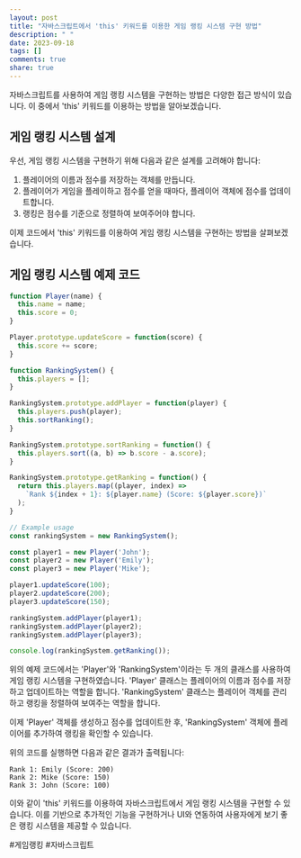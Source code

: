 ```yaml
---
layout: post
title: "자바스크립트에서 'this' 키워드를 이용한 게임 랭킹 시스템 구현 방법"
description: " "
date: 2023-09-18
tags: []
comments: true
share: true
---
```


자바스크립트를 사용하여 게임 랭킹 시스템을 구현하는 방법은 다양한 접근 방식이 있습니다. 이 중에서 'this' 키워드를 이용하는 방법을 알아보겠습니다.

## 게임 랭킹 시스템 설계

우선, 게임 랭킹 시스템을 구현하기 위해 다음과 같은 설계를 고려해야 합니다:

1. 플레이어의 이름과 점수를 저장하는 객체를 만듭니다.
2. 플레이어가 게임을 플레이하고 점수를 얻을 때마다, 플레이어 객체에 점수를 업데이트합니다.
3. 랭킹은 점수를 기준으로 정렬하여 보여주어야 합니다.

이제 코드에서 'this' 키워드를 이용하여 게임 랭킹 시스템을 구현하는 방법을 살펴보겠습니다.

## 게임 랭킹 시스템 예제 코드
```javascript
function Player(name) {
  this.name = name;
  this.score = 0;
}

Player.prototype.updateScore = function(score) {
  this.score += score;
}

function RankingSystem() {
  this.players = [];
}

RankingSystem.prototype.addPlayer = function(player) {
  this.players.push(player);
  this.sortRanking();
}

RankingSystem.prototype.sortRanking = function() {
  this.players.sort((a, b) => b.score - a.score);
}

RankingSystem.prototype.getRanking = function() {
  return this.players.map((player, index) =>
    `Rank ${index + 1}: ${player.name} (Score: ${player.score})`
  );
}

// Example usage
const rankingSystem = new RankingSystem();

const player1 = new Player('John');
const player2 = new Player('Emily');
const player3 = new Player('Mike');

player1.updateScore(100);
player2.updateScore(200);
player3.updateScore(150);

rankingSystem.addPlayer(player1);
rankingSystem.addPlayer(player2);
rankingSystem.addPlayer(player3);

console.log(rankingSystem.getRanking());
```

위의 예제 코드에서는 'Player'와 'RankingSystem'이라는 두 개의 클래스를 사용하여 게임 랭킹 시스템을 구현하였습니다. 'Player' 클래스는 플레이어의 이름과 점수를 저장하고 업데이트하는 역할을 합니다. 'RankingSystem' 클래스는 플레이어 객체를 관리하고 랭킹을 정렬하여 보여주는 역할을 합니다.

이제 'Player' 객체를 생성하고 점수를 업데이트한 후, 'RankingSystem' 객체에 플레이어를 추가하여 랭킹을 확인할 수 있습니다.

위의 코드를 실행하면 다음과 같은 결과가 출력됩니다:
```
Rank 1: Emily (Score: 200)
Rank 2: Mike (Score: 150)
Rank 3: John (Score: 100)
```

이와 같이 'this' 키워드를 이용하여 자바스크립트에서 게임 랭킹 시스템을 구현할 수 있습니다. 이를 기반으로 추가적인 기능을 구현하거나 UI와 연동하여 사용자에게 보기 좋은 랭킹 시스템을 제공할 수 있습니다.

#게임랭킹 #자바스크립트